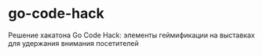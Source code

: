 # go-code-hack
Решение хакатона Go Code Hack: элементы геймификации на выставках для удержания внимания посетителей
